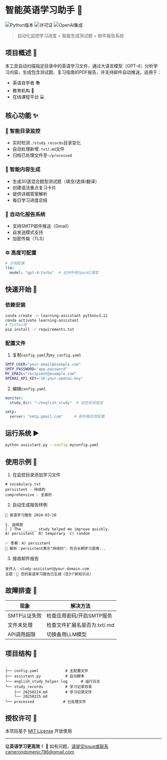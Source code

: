 # 智能英语学习助手 🤖

![Python版本](https://img.shields.io/badge/Python-3.8%2B-blue)
![许可证](https://img.shields.io/badge/License-MIT-green)
![OpenAI集成](https://img.shields.io/badge/LLM-GPT4-turquoise)

> 自动化监控学习进度 + 智能生成测试题 + 邮件报告系统

## 项目概述 🎯

本工具自动扫描指定目录中的英语学习文件，通过大语言模型（GPT-4）分析学习内容，生成包含测试题、复习指南的PDF报告，并支持邮件自动推送。适用于：

- 英语自学者 📚
- 教育机构 🏫
- 在线课程平台 💻

## 核心功能 ✨

### 📂 智能目录监控
- 实时检测`./study_records`目录变化
- 自动处理新增`.txt`/`.md`文件
- 归档已处理文件至`~/processed`

### 🧠 智能内容生成
- 生成30道混合题型测试题（填空/选择/翻译）
- 创建语法重点复习卡片
- 提供详细答案解析
- 每日学习进度总结

### 📧 自动化报告系统
- 支持SMTP邮件推送（Gmail）
- 自发送模式支持
- 加密传输（TLS）

### ⚙️ 高度可配置
```yAML
# 示例配置
llm:
  model: "gpt-4-turbo"  # 支持所有OpenAI模型
```

## 快速开始 🚀

### 依赖安装
```bash
conda create -n learning-assistant python=3.12
conda activate learning-assistant
# Python库
pip install -r requirements.txt
```

### 配置文件
1. 复制`config.yaml`为`my_config.yaml`
```bash
SMTP_USER="your-email@example.com"
SMTP_PASSWORD="app-password"
MY_EMAIL="recipient@example.com"
OPENAI_API_KEY="sk-your-openai-key"
```

2. 编辑`config.yaml`
```yaml
monitor:
  study_dir: "~/english_study"  # 监控目录路径

smtp:
  server: "smtp.gmail.com"     # 邮件服务商配置
```

## 运行系统 ▶️
```bash
python assistant.py --config myconfig.yaml
```

## 使用示例 📖
1. 在监控目录添加学习文件
```text
# vocabulary.txt
persistent - 持续的
comprehensive - 全面的
```

2. 自动生成报告样例
```text
📘 英语学习报告 2024-03-20

1. 选择题
[ ] The ______ study helped me improve quickly.
A) persistent  B) temporary  C) random 

✅ 答案：A) persistent
📝 解析：persistent表示"持续的"，符合长期学习语境...
```

3. 接收邮件报告
```
发件人：study-assistant@your-domain.com
主题：📌 您的英语学习报告已生成（含3个新知识点）
```

## 故障排查 🔧

| 现象                 | 解决方法                     |
|----------------------|----------------------------|
| SMTP认证失败         | 检查应用密码/开启SMTP服务    |
| 文件未处理           | 检查文件扩展名是否为.txt/.md |
| API调用超限         | 切换备用LLM模型             |

## 项目结构 📂
```
.
├── config.yaml            # 主配置文件
├── assistant.py           # 启动脚本
└── english_study_helper.log      # 运行日志
└── study_records          # 学习记录目录
    ├── 20250224.md        # 学习记录文件
    └── 20250225.md
└── processed             # 已处理文件
```

## 授权许可 📜
本项目基于 [MIT License](LICENSE) 开放使用

---

**让英语学习更高效！** 🚀 如有问题，请提交Issue或联系camerondomenic786@gmail.com
